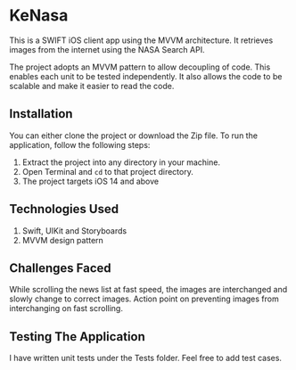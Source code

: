 # KeNasa

This is a SWIFT iOS client app using the MVVM architecture. It retrieves images from the internet using the NASA Search API.

The project adopts an MVVM pattern to allow decoupling of code. This enables each unit to be tested independently. It also allows the code to be scalable and make it easier to read the code. 

## Installation
You can either clone the project or download the Zip file. To run the application, follow the following steps:
1. Extract the project into any directory in your machine.
2. Open Terminal and ```cd``` to that project directory.
3. The project targets iOS 14 and above

## Technologies Used
1. Swift, UIKit and Storyboards
2. MVVM design pattern

## Challenges Faced
While scrolling the news list at fast speed, the images are interchanged and slowly change to correct images. Action point on preventing images from interchanging on fast scrolling.

## Testing The Application
I have written unit tests under the Tests folder. Feel free to add test cases.

